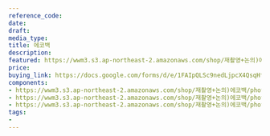 ```yaml
---
reference_code: 
date: 
draft: 
media_type: 
title: 에코백
description: 
featured: https://wwm3.s3.ap-northeast-2.amazonaws.com/shop/재촬영+논의)에코백/photo_2019-10-04_17-04-09.jpg
price: 
buying_link: https://docs.google.com/forms/d/e/1FAIpQLSc9nedLjpcX4QsqHfsDClSUvnY_z8JjKZMrkfDJmnqozNUliA/viewform
components:
- https://wwm3.s3.ap-northeast-2.amazonaws.com/shop/재촬영+논의)에코백/photo_2019-10-04_17-03-41.jpg
- https://wwm3.s3.ap-northeast-2.amazonaws.com/shop/재촬영+논의)에코백/photo_2019-10-04_17-03-49.jpg
- https://wwm3.s3.ap-northeast-2.amazonaws.com/shop/재촬영+논의)에코백/photo_2019-10-04_17-04-09.jpg
tags:
- 
---
```

